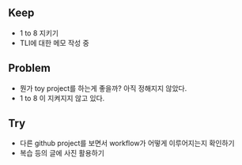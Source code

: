 ## Keep
- 1 to 8 지키기
- TLI에 대한 메모 작성 중
## Problem
- 뭔가 toy project를 하는게 좋을까? 아직 정해지지 않았다.
- 1 to 8 이 지켜지지 않고 있다.
## Try
- 다른 github project를 보면서 workflow가 어떻게 이루어지는지 확인하기
- 복습 등의 글에 사진 활용하기